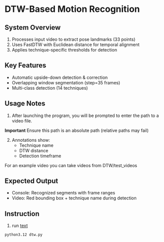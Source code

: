 # DTW-Based Motion Recognition

## System Overview

1. Processes input video to extract pose landmarks (33 points)
2. Uses FastDTW with Euclidean distance for temporal alignment
3. Applies technique-specific thresholds for detection

## Key Features

- Automatic upside-down detection & correction
- Overlapping window segmentation (step=35 frames)
- Multi-class detection (14 techniques)

## Usage Notes

1. After launching the program, you will be prompted to enter the path to a video file.

**Important**
Ensure this path is an absolute path (relative paths may fail)

2. Annotations show:
   - Technique name
   - DTW distance
   - Detection timeframe

For an example video you can take videos from DTW/test_videos

## Expected Output

- Console: Recognized segments with frame ranges
- Video: Red bounding box + technique name during detection

## Instruction

1. run [text](dtw.py)

```bash
python3.12 dtw.py
```
